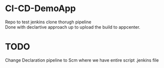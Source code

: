 # CI-CD-DemoApp
Repo to test jenkins clone thorugh pipeline \
Done with declartive approach up to upload the build to appcenter.

# TODO
Change Declaration pipeline to Scm where we have entire script .jenkins file

